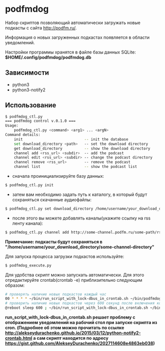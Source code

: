 # podfmdog
Набор скриптов позволяющий автоматически загружать новые подкасты с сайта http://podfm.ru/.

Информация о новых загруженных подкастах появляется в области уведомлений.

Настройки программы хранятся в файле базы данных SQLite: **$HOME/.config/podfmdog/podfmdog.db**

## Зависимости
* python3
* python3-notify2

## Использование
```bash
$ podfmdog_ctl.py
=== podfmdog control v.0.1.0 ===
Usage:
    podfmdog_ctl.py <command> <arg1> ... <argN>
Command details:
    init                            -- init the database
    set download_directory <path>   -- set the download directory
    get download_directory          -- show the download directory
    channel add <rss_url> <subdir>  -- add the podcast
    channel edit <rss_url> <subdir> -- change the podcast directory
    channel remove <rss_url>        -- remove the podcast
    channel list                    -- show the podcast list
```

* сначала проинициализируйте базу данных:
```bash
$ podfmdog_ctl.py init
```

* затем вам необходимо задать путь к каталогу, в который будут сохраняться скачанные аудиофайлы:
```bash
$ podfmdog_ctl.py set download_directory /home/username/your_download_directory
```

* после этого вы можете добавлять каналы(укажите ссылку на rss ленту канала): 
```bash
$ podfmdog_ctl.py channel add http://some-channel.podfm.ru/some-path/rss.xml some-channel-directory
```

**Примечание: подкасты будут сохраняться в "/home/username/your_download_directory/some-channel-directory"**

Для запуска процесса загрузки подкастов используйте:
```bash
$ podfmdog_execute.py
```

Для удобства скрипт можно запускать автоматически. Для этого
отредактируйте crontab(crontab -e) приблизительно следующим образом:
```bash
# проверять наличие новых подкастов каждый час
00 * * * * ~/bin/run_script_with_lock-dbus_in_crontab.sh ~/bin/podfmdog/podfmdog_execute.py
# проверить наличие новых подкастов через 600 секунд после включения компьютера
@reboot sleep 600 ; ~/bin/run_script_with_lock-dbus_in_crontab.sh ~/bin/podfmdog/podfmdog_execute.py
```

**run_script_with_lock-dbus_in_crontab.sh решает проблему с отображением уведомлений
на рабочий стол при запуске скрипта из cron. (Подробнее об этом 
можно прочитать по ссылке http://alekseydurachenko.github.io/2015/03/12/python-notify2-crontab.html
а сам скрипт находится по адресу https://gist.github.com/AlekseyDurachenko/2027114608e4863eb038)**
